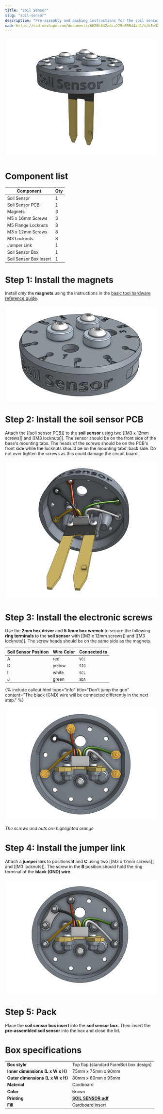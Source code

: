 ```yaml
---
title: "Soil Sensor"
slug: "soil-sensor"
description: "Pre-assembly and packing instructions for the soil sensor"
cad: https://cad.onshape.com/documents/6626b842adca229e69544ad1/v/b5e323b6ae6cf9b43cd65f69/e/6ca8f07ff28a92ec08c70e71
---
```


![soil sensor](_images/soil_sensor.png)

# Component list

|Component                     |Qty  |
|------------------------------|-----|
|Soil Sensor                   |1
|Soil Sensor PCB               |1
|Magnets                       |3
|M5 x 16mm Screws              |3
|M5 Flange Locknuts            |3
|M3 x 12mm Screws              |8
|M3 Locknuts                   |8
|Jumper Link                   |1
|Soil Sensor Box               |1
|Soil Sensor Box Insert        |1

# Step 1: Install the magnets

Install *only* the **magnets** using the instructions in the [basic tool hardware reference guide](../../../extras/reference/basic-tool-hardware.md).

![soil sensor with magnets](_images/soil_sensor_with_magnets.png)

# Step 2: Install the soil sensor PCB

Attach the [[soil sensor PCB]] to the **soil sensor** using two [[M3 x 12mm screws]] and [[M3 locknuts]]. The sensor should be on the front side of the base's mounting tabs. The heads of the screws should be on the PCB's front side while the locknuts should be on the mounting tabs' back side. Do not over tighten the screws as this could damage the circuit board.

![soil sensor with pcb](_images/soil_sensor_with_pcb.png)

# Step 3: Install the electronic screws

Use the **2mm hex driver** and **5.5mm box wrench** to secure the following **ring terminals** to the **soil sensor** with [[M3 x 12mm screws]] and [[M3 locknuts]]. The screw heads should be on the same side as the magnets.

|Soil Sensor Position|Wire Color                                    |Connected to|
|--------------------|----------------------------------------------|------------|
|A                   |<span class="cable-color red">red</span>      |`VCC`
|D                   |<span class="cable-color yellow">yellow</span>|`SIG`
|I                   |<span class="cable-color white">white</span>  |`SCL`
|J                   |<span class="cable-color green">green</span>  |`SDA`

{%
include callout.html
type="info"
title="Don't jump the gun"
content="The <span class='cable-color black'>black</span> (GND) wire will be connected differently in the next step."
%}

![soil sensor wire bolts](_images/soil_sensor_wire_bolts.png)

_The screws and nuts are highlighted orange_

# Step 4: Install the jumper link

Attach a **jumper link** to positions **B** and **C** using two [[M3 x 12mm screws]] and [[M3 locknuts]]. The screw in the **B** position should hold the ring terminal of the **<span class="cable-color black">black</span> (GND) wire**.

![soil sensor with jumper link](_images/soil_sensor_with_jumper_link.png)

# Step 5: Pack

Place the **soil sensor box insert** into the **soil sensor box**. Then insert the **pre-assembled soil sensor** into the box and close the lid.

# Box specifications

|                                |                              |
|--------------------------------|------------------------------|
|**Box style**                   |Top flap (standard FarmBot box design)
|**Inner dimensions (L x W x H)**|75mm x 75mm x 90mm
|**Outer dimensions (L x W x H)**|80mm x 80mm x 95mm
|**Material**                    |Cardboard
|**Color**                       |Brown
|**Printing**                    |**[SOIL SENSOR.pdf](_images/soil_sensor_box_graphic.pdf)** <i class="fa fa-file-pdf-o">
|**Fill**                        |Cardboard insert
